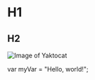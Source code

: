 # H1
## H2
![Image of Yaktocat](https://octodex.github.com/images/yaktocat.png)

var myVar = "Hello, world!";
